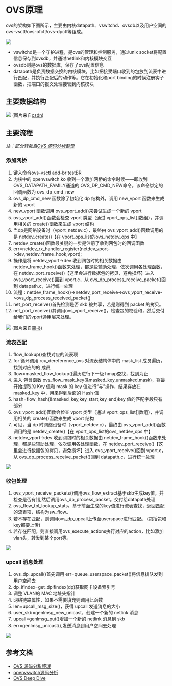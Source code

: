 # OVS原理

ovs的架构如下图所示，主要由内核datapath、vswitchd、ovsdb以及用户空间的ovs-vsctl/ovs-ofctl/ovs-dpctl等组成。

![](images/ovs-internal.png)

- vswitchd是一个守护进程，是ovs的管理和控制服务，通过unix socket将配置信息保存到ovsdb，并通过netlink和内核模块交互
- ovsdb则是ovs的数据库，保存了ovs配置信息
- datapath是负责数据交换的内核模块，比如把接受端口收到的包放到流表中进行匹配，并执行匹配后的动作等。它在初始化和port binding的时候注册钩子函数，把端口的报文处理接管到内核模块

## 主要数据结构

![](images/data.png)
(图片来自[csdn](http://blog.csdn.net/yuzhihui_no1/article/details/39188373))

## 主要流程

_注：部分转载自[OVS 源码分析整理](http://www.jianshu.com/p/bf112793d658)_

### 添加网桥

1. 键入命令ovs-vsctl add-br testBR
2. 内核中的 openvswitch.ko 收到一个添加网桥的命令时候——即收到 OVS_DATAPATH_FAMILY通道的 OVS_DP_CMD_NEW命令。该命令绑定的回调函数为 ovs_dp_cmd_new
3. ovs_dp_cmd_new 函数除了初始化 dp 结构外，调用 new_vport 函数来生成新的 vport
4. new_vport 函数调用 ovs_vport_add()来尝试生成一个新的 vport
5. ovs_vport_add()函数会检查 vport 类型（通过 vport_ops_list[]数组），并调用相关的 create()函数来生成 vport 结构
6. 当dp是网络设备时（vport_netdev.c），最终由 ovs_vport_add()函数调用的是 netdev_create()【在 vport_ops_list的ovs_netdev_ops 中】
7. netdev_create()函数最关键的一步是注册了收到网包时的回调函数
8. err=netdev_rx_handler_register(netdev_vport->dev,netdev_frame_hook,vport);
9. 操作是将 netdev_vport->dev 收到网包时的相关数据由 netdev_frame_hook()函数来处理，都是些辅助处理，依次调用各处理函数，在 netdev_port_receive()【这里会进行数据包的拷贝，避免损坏】进入 ovs_vport_receive()回到 vport.c，从 ovs_dp_process_receive_packet()回到 datapath.c，进行统一处理
10. 流程：netdev_frame_hook()->netdev_port_receive->ovs_vport_receive->ovs_dp_process_received_packet()
11. net_port_receive()首先检测是否 skb 被共享，若是则得到 packet 的拷贝。
12. net_port_receive()其调用ovs_vport_receive()，检查包的校验和，然后交付给我们的vport通用层来处理。

![](images/add-bridge.jpg)
(图片来自[简书](http://www.jianshu.com/p/bf112793d658))

### 流表匹配

1. flow_lookup()查找对应的流表项
2. for 循环调用 rcu_dereference_ovs 对流表结构体中的 mask_list 成员遍历，找到对应的的 成员
3. flow=masked_flow_lookup()遍历进行下一级 hmap查找，找到为止
4. 进入 包含函数 ovs_flow_mask_key(&masked_key,unmasked,mask)，将最开始提取的 Key 值和 mask 的 key 值进行“与”操作，结果存放在 masked_key 中，用来得到后面的 Hash 值
5. hash=flow_hash(&masked_key,key_start,key_end)key 值的匹配字段只有部分
6. ovs_vport_add()函数会检查 vport 类型（通过 vport_ops_list[]数组），并调用相关的 create()函数来生成 vport 结构
7. 可见，当 dp 时网络设备时（vport_netdev.c），最终由 ovs_vport_add()函数调用的是 netdev_create()【在 vport_ops_list的ovs_netdev_ops 中】
8. netdev_vport->dev 收到网包时的相关数据由 netdev_frame_hook()函数来处理，都是些辅助处理，依次调用各处理函数，在 netdev_port_receive()【这里会进行数据包的拷贝，避免损坏】进入 ovs_vport_receive()回到 vport.c，从 ovs_dp_process_receive_packet()回到 datapath.c，进行统一处理

![](images/flow-lookup.jpg)

### 收包处理

1. ovs_vport_receive_packets()调用ovs_flow_extract基于skb生成key值，并检查是否有错,然后调用ovs_dp_process_packet。交付给datapath处理
2. ovs_flow_tbl_lookup_stats。基于前面生成的key值进行流表查找，返回匹配的流表项，结构为sw_flow。 
3. 若不存在匹配，则调用ovs_dp_upcall上传至userspace进行匹配。 (包括包和key都要上传) 
4. 若存在匹配，则直接调用ovs_execute_actions执行对应的action，比如添加vlan头，转发到某个port等。

![](images/receive-packet.jpg)

### upcall 消息处理

1. ovs_dp_upcall()首先调用 err=queue_userspace_packet()将信息排队发到用户空间去
2. dp_ifindex=get_dpifindex(dp)获取网卡设备索引号
3. 调整 VLAN的 MAC 地址头指针
4. 网络链路属性，如果不需要填充则调用此函数
5. len=upcall_msg_size()，获得 upcall 发送消息的大小
6. user_skb=genlmsg_new_unicast，创建一个新的 netlink 消息
7. upcall=genlmsg_put()增加一个新的 netlink 消息到 skb
8. err=genlmsg_unicast(),发送消息到用户空间去处理

![](images/upcall.jpg)

## 参考文档

- [OVS 源码分析整理](http://www.jianshu.com/p/bf112793d658)
- [openvswitch源码分析](http://blog.csdn.net/column/details/openvswitch.html)
- [OVS Deep Dive](http://docs.openvswitch.org/en/latest/topics/)